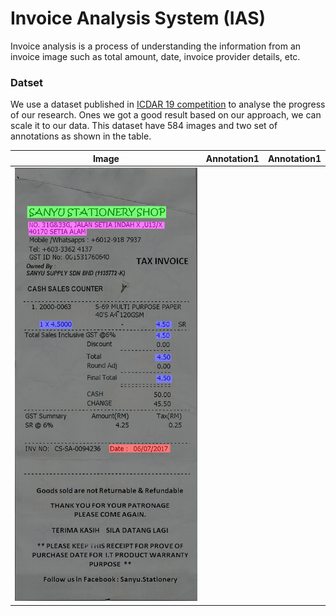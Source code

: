 # Invoice Analysis System (IAS)

Invoice analysis is a process of understanding the information from an invoice image such as total amount, date, invoice provider details, etc.

### Datset
We use a dataset published in [ICDAR 19 competition](http://rrc.cvc.uab.es/?ch=13) to analyse the progress of our research.
Ones we got a good result based on our approach, we can scale it to our data.
This dataset have 584 images and two set of annotations as shown in the table.

|Image|Annotation1|Annotation1|
|--|--|--| 
|![](X51007339152.png)|||
